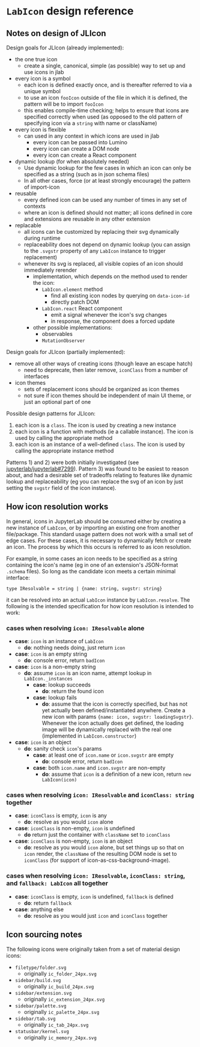 # `LabIcon` design reference

## Notes on design of JLIcon

Design goals for JLIcon (already implemented):

- the one true icon
  - create a single, canonical, simple (as possible) way to set up and use icons in jlab
- every icon is a symbol
  - each icon is defined exactly once, and is thereafter referred to via a unique symbol
  - to use an icon `fooIcon` outside of the file in which it is defined, the pattern will be to import `fooIcon`
  - this enables compile-time checking; helps to ensure that icons are specified correctly when used (as opposed to the old pattern of specifying icon via a `string` with name or className)
- every icon is flexible
  - can used in any context in which icons are used in jlab
    - every icon can be passed into Lumino
    - every icon can create a DOM node
    - every icon can create a React component
- dynamic lookup (for when absolutely needed)
  - Use dynamic lookup for the few cases in which an icon can only be specified as a string (such as in json schema files)
  - In all other cases, force (or at least strongly encourage) the pattern of import-icon
- reusable
  - every defined icon can be used any number of times in any set of contexts
  - where an icon is defined should not matter; all icons defined in core and extensions are reusable in any other extension
- replacable
  - all icons can be customized by replacing their svg dynamically during runtime
  - replaceability does not depend on dynamic lookup (you can assign to the `.svgstr` property of any `LabIcon` instance to trigger replacement)
  - whenever its svg is replaced, all visible copies of an icon should immediately rerender
    - implementation, which depends on the method used to render the icon:
      - `LabIcon.element` method
        - find all existing icon nodes by querying on `data-icon-id`
        - directly patch DOM
      - `LabIcon.react` React component
        - emit a signal whenever the icon's svg changes
        - in response, the component does a forced update
    - other possible implementations:
      - observables
      - `MutationObserver`

Design goals for JLIcon (partially implemented):

- remove all other ways of creating icons (though leave an escape hatch)
  - need to deprecate, then later remove, `iconClass` from a number of interfaces
- icon themes
  - sets of replacement icons should be organized as icon themes
  - not sure if icon themes should be independent of main UI theme, or just an optional part of one

Possible design patterns for JLIcon:

1. each icon is a `class`. The icon is used by creating a new instance
2. each icon is a function with methods (ie a callable instance). The icon is used by calling the appropriate method
3. each icon is an instance of a well-defined `class`. The icon is used by calling the appropriate instance method

Patterns 1) and 2) were both initially investigated (see [jupyterlab/jupyterlab#7299](https://github.com/jupyterlab/jupyterlab/pull/7299)). Pattern 3) was found to be easiest to reason about, and had a desirable set of tradeoffs relating to features like dynamic lookup and replaceability (eg you can replace the svg of an icon by just setting the `svgstr` field of the icon instance).

## How icon resolution works

In general, icons in JupyterLab should be consumed either by creating a new instance of `LabIcon`, or by importing an existing one from another file/package. This standard usage pattern does not work with a small set of edge cases. For these cases, it is necessary to dynamically fetch or create an icon. The process by which this occurs is referred to as icon resolution.

For example, in some cases an icon needs to be specified as a string containing the icon's name (eg in one of an extension's JSON-format `.schema` files). So long as the candidate icon meets a certain minimal interface:

```
type IResolvable = string | {name: string, svgstr: string}
```

it can be resolved into an actual `LabIcon` instance by `LabIcon.resolve`. The following is the intended specification for how icon resolution is intended to work:

### cases when resolving `icon: IResolvable` alone

- **case**: `icon` is an instance of `LabIcon`
  - **do**: nothing needs doing, just return `icon`
- **case**: `icon` is an empty string
  - **do**: console error, return `badIcon`
- **case**: `icon` is a non-empty string
  - **do**: assume `icon` is an icon name, attempt lookup in `LabIcon._instances`
    - **case**: lookup succeeds
      - **do**: return the found icon
    - **case**: lookup fails
      - **do**: assume that the icon is correctly specified, but has not yet actually been defined/instantiated anywhere. Create a new icon with params `{name: icon, svgstr: loadingSvgstr}`. Whenever the icon actually does get defined, the loading image will be dynamically replaced with the real one (implemented in `LabIcon.constructor`)
- **case**: `icon` is an object
  - **do**: sanity check `icon`'s params
    - **case**: at least one of `icon.name` or `icon.svgstr` are empty
      - **do**: console error, return `badIcon`
    - **case**: both `icon.name` and `icon.svgstr` are non-empty
      - **do**: assume that `icon` is a definition of a new icon, return `new LabIcon(icon)`

### cases when resolving `icon: IResolvable` and `iconClass: string` together

- **case**: `iconClass` is empty, `icon` is any
  - **do**: resolve as you would `icon` alone
- **case**: `iconClass` is non-empty, `icon` is undefined
  - **do** return just the container with `className` set to `iconClass`
- **case**: `iconClass` is non-empty, `icon` is an object
  - **do**: resolve as you would `icon` alone, but set things up so that on `icon` render, the `className` of the resulting DOM node is set to `iconClass` (for support of icon-as-css-background-image).

### cases when resolving `icon: IResolvable`, `iconClass: string`, and `fallback: LabIcon` all together

- **case**: `iconClass` is empty, `icon` is undefined, `fallback` is defined
  - **do**: return `fallback`
- **case**: anything else
  - **do**: resolve as you would just `icon` and `iconClass` together

## Icon sourcing notes

The following icons were originally taken from a set of material design icons:

- `filetype/folder.svg`
  - originally `ic_folder_24px.svg`
- `sidebar/build.svg`
  - originally `ic_build_24px.svg`
- `sidebar/extension.svg`
  - originally `ic_extension_24px.svg`
- `sidebar/palette.svg`
  - originally `ic_palette_24px.svg`
- `sidebar/tab.svg`
  - originally `ic_tab_24px.svg`
- `statusbar/kernel.svg`
  - originally `ic_memory_24px.svg`
